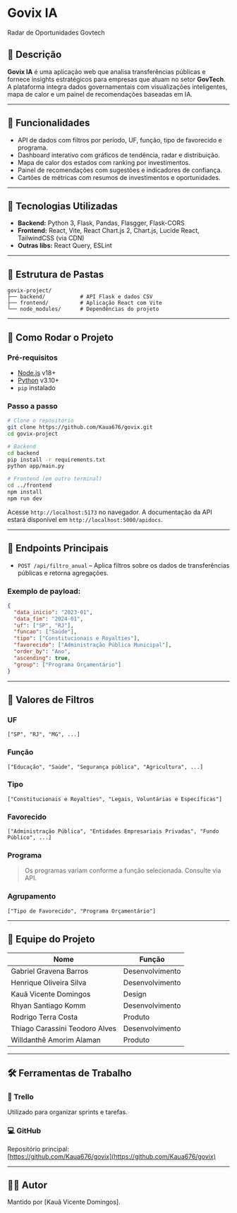 # Govix IA

Radar de Oportunidades Govtech

## 📌 Descrição

**Govix IA** é uma aplicação web que analisa transferências públicas e fornece insights estratégicos para empresas que atuam no setor **GovTech**. A plataforma integra dados governamentais com visualizações inteligentes, mapa de calor e um painel de recomendações baseadas em IA.

---

## 🚀 Funcionalidades

- API de dados com filtros por período, UF, função, tipo de favorecido e programa.
- Dashboard interativo com gráficos de tendência, radar e distribuição.
- Mapa de calor dos estados com ranking por investimentos.
- Painel de recomendações com sugestões e indicadores de confiança.
- Cartões de métricas com resumos de investimentos e oportunidades.

---

## 🧪 Tecnologias Utilizadas

- **Backend:** Python 3, Flask, Pandas, Flasgger, Flask-CORS
- **Frontend:** React, Vite, React Chart.js 2, Chart.js, Lucide React, TailwindCSS (via CDN)
- **Outras libs:** React Query, ESLint

---

## 📂 Estrutura de Pastas

```
govix-project/
├── backend/           # API Flask e dados CSV
├── frontend/          # Aplicação React com Vite
└── node_modules/      # Dependências do projeto
```

---

## 🔧 Como Rodar o Projeto

### Pré-requisitos

- [Node.js](https://nodejs.org/) v18+
- [Python](https://www.python.org/) v3.10+
- `pip` instalado

### Passo a passo

```bash
# Clone o repositório
git clone https://github.com/Kaua676/govix.git
cd govix-project

# Backend
cd backend
pip install -r requirements.txt
python app/main.py

# Frontend (em outro terminal)
cd ../frontend
npm install
npm run dev
```

Acesse `http://localhost:5173` no navegador. A documentação da API estará disponível em `http://localhost:5000/apidocs`.

---

## 🔗 Endpoints Principais

- `POST /api/filtro_anual` – Aplica filtros sobre os dados de transferências públicas e retorna agregações.

### Exemplo de payload:
```json
{
  "data_inicio": "2023-01",
  "data_fim": "2024-01",
  "uf": ["SP", "RJ"],
  "funcao": ["Saúde"],
  "tipo": ["Constitucionais e Royalties"],
  "favorecido": ["Administração Pública Municipal"],
  "order_by": "Ano",
  "ascending": true,
  "group": ["Programa Orçamentário"]
}
```

---

## 📘 Valores de Filtros

### UF
`["SP", "RJ", "MG", ...]`

### Função
`["Educação", "Saúde", "Segurança pública", "Agricultura", ...]`

### Tipo
`["Constitucionais e Royalties", "Legais, Voluntárias e Específicas"]`

### Favorecido
`["Administração Pública", "Entidades Empresariais Privadas", "Fundo Público", ...]`

### Programa
> Os programas variam conforme a função selecionada. Consulte via API.

### Agrupamento
`["Tipo de Favorecido", "Programa Orçamentário"]`

---

## 👥 Equipe do Projeto

| Nome                              | Função            |
|-----------------------------------|-------------------|
| Gabriel Gravena Barros            | Desenvolvimento   |
| Henrique Oliveira Silva           | Desenvolvimento   |
| Kauã Vicente Domingos             | Design            |
| Rhyan Santiago Komm               | Desenvolvimento   |
| Rodrigo Terra Costa               | Produto           |
| Thiago Carassini Teodoro Alves    | Desenvolvimento   |
| Willdanthê Amorim Alaman          | Produto           |

---

## 🛠 Ferramentas de Trabalho

### 🔄 Trello
Utilizado para organizar sprints e tarefas.

### 💻 GitHub
Repositório principal:  
[https://github.com/Kaua676/govix](https://github.com/Kaua676/govix)

---

## 🙋‍♂️ Autor

Mantido por [Kauã Vicente Domingos].
